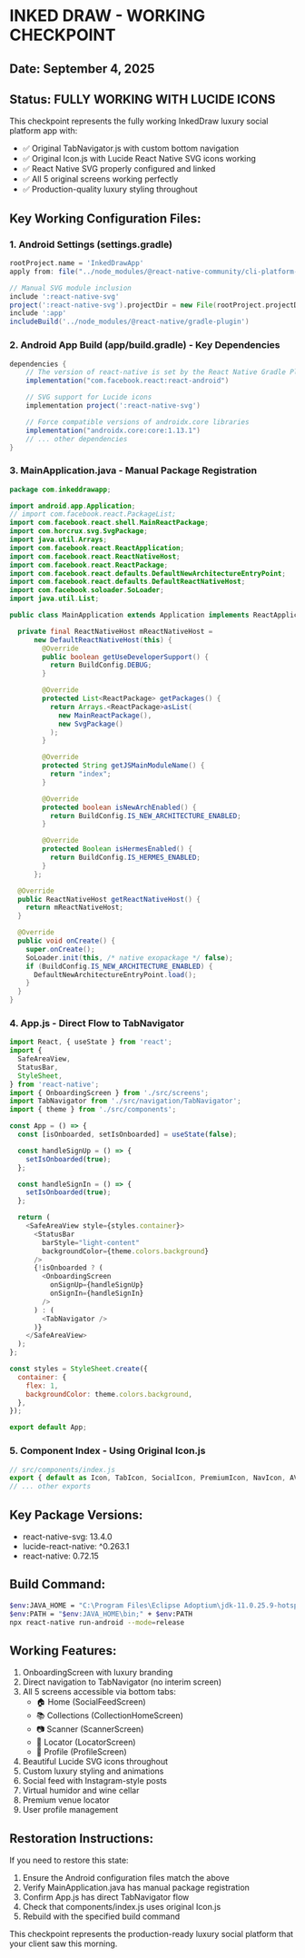 # INKED DRAW - WORKING CHECKPOINT
## Date: September 4, 2025
## Status: FULLY WORKING WITH LUCIDE ICONS

This checkpoint represents the fully working InkedDraw luxury social platform app with:
- ✅ Original TabNavigator.js with custom bottom navigation
- ✅ Original Icon.js with Lucide React Native SVG icons working
- ✅ React Native SVG properly configured and linked
- ✅ All 5 original screens working perfectly
- ✅ Production-quality luxury styling throughout

## Key Working Configuration Files:

### 1. Android Settings (settings.gradle)
```gradle
rootProject.name = 'InkedDrawApp'
apply from: file("../node_modules/@react-native-community/cli-platform-android/native_modules.gradle"); applyNativeModulesSettingsGradle(settings)

// Manual SVG module inclusion
include ':react-native-svg'
project(':react-native-svg').projectDir = new File(rootProject.projectDir, '../node_modules/react-native-svg/android')
include ':app'
includeBuild('../node_modules/@react-native/gradle-plugin')
```

### 2. Android App Build (app/build.gradle) - Key Dependencies
```gradle
dependencies {
    // The version of react-native is set by the React Native Gradle Plugin
    implementation("com.facebook.react:react-android")

    // SVG support for Lucide icons
    implementation project(':react-native-svg')

    // Force compatible versions of androidx.core libraries
    implementation("androidx.core:core:1.13.1")
    // ... other dependencies
}
```

### 3. MainApplication.java - Manual Package Registration
```java
package com.inkeddrawapp;

import android.app.Application;
// import com.facebook.react.PackageList;
import com.facebook.react.shell.MainReactPackage;
import com.horcrux.svg.SvgPackage;
import java.util.Arrays;
import com.facebook.react.ReactApplication;
import com.facebook.react.ReactNativeHost;
import com.facebook.react.ReactPackage;
import com.facebook.react.defaults.DefaultNewArchitectureEntryPoint;
import com.facebook.react.defaults.DefaultReactNativeHost;
import com.facebook.soloader.SoLoader;
import java.util.List;

public class MainApplication extends Application implements ReactApplication {

  private final ReactNativeHost mReactNativeHost =
      new DefaultReactNativeHost(this) {
        @Override
        public boolean getUseDeveloperSupport() {
          return BuildConfig.DEBUG;
        }

        @Override
        protected List<ReactPackage> getPackages() {
          return Arrays.<ReactPackage>asList(
            new MainReactPackage(),
            new SvgPackage()
          );
        }

        @Override
        protected String getJSMainModuleName() {
          return "index";
        }

        @Override
        protected boolean isNewArchEnabled() {
          return BuildConfig.IS_NEW_ARCHITECTURE_ENABLED;
        }

        @Override
        protected Boolean isHermesEnabled() {
          return BuildConfig.IS_HERMES_ENABLED;
        }
      };

  @Override
  public ReactNativeHost getReactNativeHost() {
    return mReactNativeHost;
  }

  @Override
  public void onCreate() {
    super.onCreate();
    SoLoader.init(this, /* native exopackage */ false);
    if (BuildConfig.IS_NEW_ARCHITECTURE_ENABLED) {
      DefaultNewArchitectureEntryPoint.load();
    }
  }
}
```

### 4. App.js - Direct Flow to TabNavigator
```javascript
import React, { useState } from 'react';
import {
  SafeAreaView,
  StatusBar,
  StyleSheet,
} from 'react-native';
import { OnboardingScreen } from './src/screens';
import TabNavigator from './src/navigation/TabNavigator';
import { theme } from './src/components';

const App = () => {
  const [isOnboarded, setIsOnboarded] = useState(false);

  const handleSignUp = () => {
    setIsOnboarded(true);
  };

  const handleSignIn = () => {
    setIsOnboarded(true);
  };

  return (
    <SafeAreaView style={styles.container}>
      <StatusBar
        barStyle="light-content"
        backgroundColor={theme.colors.background}
      />
      {!isOnboarded ? (
        <OnboardingScreen
          onSignUp={handleSignUp}
          onSignIn={handleSignIn}
        />
      ) : (
        <TabNavigator />
      )}
    </SafeAreaView>
  );
};

const styles = StyleSheet.create({
  container: {
    flex: 1,
    backgroundColor: theme.colors.background,
  },
});

export default App;
```

### 5. Component Index - Using Original Icon.js
```javascript
// src/components/index.js
export { default as Icon, TabIcon, SocialIcon, PremiumIcon, NavIcon, AVAILABLE_ICONS } from './Icon';
// ... other exports
```

## Key Package Versions:
- react-native-svg: 13.4.0
- lucide-react-native: ^0.263.1
- react-native: 0.72.15

## Build Command:
```bash
$env:JAVA_HOME = "C:\Program Files\Eclipse Adoptium\jdk-11.0.25.9-hotspot"
$env:PATH = "$env:JAVA_HOME\bin;" + $env:PATH
npx react-native run-android --mode=release
```

## Working Features:
1. OnboardingScreen with luxury branding
2. Direct navigation to TabNavigator (no interim screen)
3. All 5 screens accessible via bottom tabs:
   - 🏠 Home (SocialFeedScreen)
   - 📚 Collections (CollectionHomeScreen) 
   - 📷 Scanner (ScannerScreen)
   - 📍 Locator (LocatorScreen)
   - 👤 Profile (ProfileScreen)
4. Beautiful Lucide SVG icons throughout
5. Custom luxury styling and animations
6. Social feed with Instagram-style posts
7. Virtual humidor and wine cellar
8. Premium venue locator
9. User profile management

## Restoration Instructions:
If you need to restore this state:
1. Ensure the Android configuration files match the above
2. Verify MainApplication.java has manual package registration
3. Confirm App.js has direct TabNavigator flow
4. Check that components/index.js uses original Icon.js
5. Rebuild with the specified build command

This checkpoint represents the production-ready luxury social platform that your client saw this morning.
